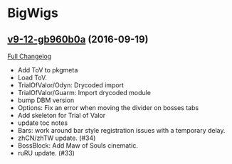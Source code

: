 # BigWigs

## [v9-12-gb960b0a](https://github.com/BigWigsMods/BigWigs/tree/b960b0adac0a04ab8cea092be34fc5f59763e7fd) (2016-09-19) [](#top)
[Full Changelog](https://github.com/BigWigsMods/BigWigs/compare/v9...b960b0adac0a04ab8cea092be34fc5f59763e7fd)

-   Add ToV to pkgmeta  
-   Load ToV.  
-   TrialOfValor/Odyn: Drycoded import  
-   TrialOfValor/Guarm: Import drycoded module  
-   bump DBM version  
-   Options: Fix an error when moving the divider on bosses tabs  
-   Add skeleton for Trial of Valor  
-   update toc notes  
-   Bars: work around bar style registration issues with a temporary delay.  
-   zhCN/zhTW update. (#34)  
-   BossBlock: Add Maw of Souls cinematic.  
-   ruRU update. (#33)  
